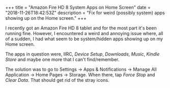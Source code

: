 +++
title = "Amazon Fire HD 8 System Apps on Home Screen"
date = "2018-11-26T18:42:53Z"
description = "Fix for weird (possibly system) apps showing up on the Home screen."
+++

I recently got an Amazon Fire HD 8 tablet and for the most part it's been
running fine. However, I encountered a weird and annoying issue where, all of a
sudden, I had what seem to be system/hidden apps showing up on my Home screen.

The apps in question were, IIRC, _Device Setup_, _Downloads_, _Music_, _Kindle
Store_ and maybe one more that I can't find/remember.

The solution was to go to Settings → Apps & Notifications → Manage All
Application → Home Pages → Storage. When there, tap _Force Stop_ and _Clear
Data_. That should get rid of the stray icons.
